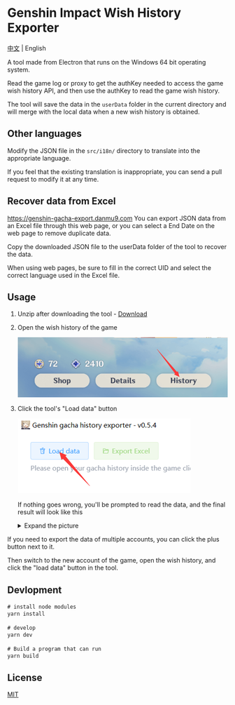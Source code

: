 # Genshin Impact Wish History Exporter

[中文](https://github.com/biuuu/genshin-wish-export/blob/main/README.md) | English

A tool made from Electron that runs on the Windows 64 bit operating system.

Read the game log or proxy to get the authKey needed to access the game wish history API, and then use the authKey to read the game wish history.

The tool will save the data in the `userData` folder in the current directory and will merge with the local data when a new wish history is obtained.

## Other languages

Modify the JSON file in the `src/i18n/` directory to translate into the appropriate language.

If you feel that the existing translation is inappropriate, you can send a pull request to modify it at any time.

## Recover data from Excel
https://genshin-gacha-export.danmu9.com
You can export JSON data from an Excel file through this web page, or you can select a End Date on the web page to remove duplicate data.

Copy the downloaded JSON file to the userData folder of the tool to recover the data.

When using web pages, be sure to fill in the correct UID and select the correct language used in the Excel file.

## Usage

1. Unzip after downloading the tool - [Download](https://github.com/biuuu/genshin-wish-export/releases/latest/download/Genshin-Wish-Export.zip)
2. Open the wish history of the game

    ![wish history](/docs/wish-history-en.png)

3. Click the tool's "Load data" button

    ![load data](/docs/load-data-en.png)

    If nothing goes wrong, you'll be prompted to read the data, and the final result will look like this

    <details>
    <summary>Expand the picture</summary>

    ![preview](/docs/preview-en.png)
    </details>

If you need to export the data of multiple accounts, you can click the plus button next to it.

Then switch to the new account of the game, open the wish history, and click the "load data" button in the tool.

## Devlopment

```
# install node modules
yarn install

# develop
yarn dev

# Build a program that can run
yarn build
```

## License

[MIT](https://github.com/biuuu/genshin-wish-export/blob/main/LICENSE)

